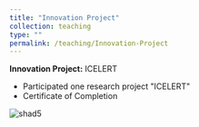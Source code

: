 ```yaml
---
title: "Innovation Project"
collection: teaching
type: ""
permalink: /teaching/Innovation-Project
---
```


**Innovation Project:** ICELERT
  * Participated one research project "ICELERT"
  * Certificate of Completion    
    
![shad5](https://tiffanyjtfu.github.io/TiffanyFu/images/shad5.jpg)




